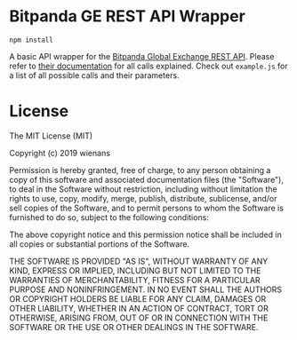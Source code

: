 # Bitpanda GE REST API Wrapper

    npm install 

A basic API wrapper for the [Bitpanda Global Exchange REST API](https://developers.bitpanda.com/exchange/). Please refer to [their documentation](https://developers.bitpanda.com/exchange/) for all calls explained. Check out `example.js` for a list of all possible calls and their parameters.

<!-- ```javascript
var Bitpanda = require('bitpanda');
var bitpanda = new Bitpanda();

bitpanda.transactions('btcusd', function(err, trades) {
  console.log(trades);
});
``` -->
# License

The MIT License (MIT)

Copyright (c) 2019 wienans

Permission is hereby granted, free of charge, to any person obtaining a copy of this software and associated documentation files (the "Software"), to deal in the Software without restriction, including without limitation the rights to use, copy, modify, merge, publish, distribute, sublicense, and/or sell copies of the Software, and to permit persons to whom the Software is furnished to do so, subject to the following conditions:

The above copyright notice and this permission notice shall be included in all copies or substantial portions of the Software.

THE SOFTWARE IS PROVIDED "AS IS", WITHOUT WARRANTY OF ANY KIND, EXPRESS OR IMPLIED, INCLUDING BUT NOT LIMITED TO THE WARRANTIES OF MERCHANTABILITY, FITNESS FOR A PARTICULAR PURPOSE AND NONINFRINGEMENT. IN NO EVENT SHALL THE AUTHORS OR COPYRIGHT HOLDERS BE LIABLE FOR ANY CLAIM, DAMAGES OR OTHER LIABILITY, WHETHER IN AN ACTION OF CONTRACT, TORT OR OTHERWISE, ARISING FROM, OUT OF OR IN CONNECTION WITH THE SOFTWARE OR THE USE OR OTHER DEALINGS IN THE SOFTWARE.
